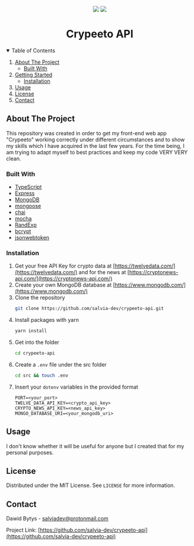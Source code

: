 <!-- SHIELDS -->
<p align="center">
    <a href="https://github.com/salvia-dev/crypeeto-api/graphs/contributors" alt="Contributors">
        <img src="https://img.shields.io/github/contributors/salvia-dev/crypeeto-api" /></a>
    <a href="https://github.com/salvia-dev/crypeeto-api/pulse" alt="Activity">
        <img src="https://img.shields.io/github/commit-activity/m/salvia-dev/crypeeto-api" /></a>
</p>

<!-- PROJECT LOGO -->
<p align="center">
  <h1 align="center">Crypeeto API</h1>
</p>

<!-- TABLE OF CONTENTS -->
<details open="open">
  <summary>Table of Contents</summary>
  <ol>
    <li>
      <a href="#about-the-project">About The Project</a>
      <ul>
        <li><a href="#built-with">Built With</a></li>
      </ul>
    </li>
    <li>
      <a href="#getting-started">Getting Started</a>
      <ul>
        <li><a href="#installation">Installation</a></li>
      </ul>
    </li>
    <li><a href="#usage">Usage</a></li>
    <li><a href="#license">License</a></li>
    <li><a href="#contact">Contact</a></li>
  </ol>
</details>

<!-- ABOUT THE PROJECT -->

## About The Project

This repository was created in order to get my front-end web app "Crypeeto" working correctly under different circumstances and to show my skills which I have acquired in the last few years. For the time being, I am trying to adapt myself to best practices and keep my code VERY VERY clean.

### Built With

- [TypeScript](https://www.typescriptlang.org/)
- [Express](https://expressjs.com/)
- [MongoDB](https://www.mongodb.com/)
- [mongoose](https://mongoosejs.com/)
- [chai](https://www.chaijs.com/)
- [mocha](https://mochajs.org/)
- [RandExp](https://www.npmjs.com/package/randexp)
- [bcrypt](https://www.npmjs.com/package/bcryptjs)
- [jsonwebtoken](https://www.npmjs.com/package/jsonwebtoken)

<!-- GETTING STARTED -->

### Installation

1. Get your free API Key for crypto data at [https://twelvedata.com/](https://twelvedata.com/) and for the news at [https://cryptonews-api.com/](https://cryptonews-api.com/)
2. Create your own MongoDB database at [https://www.mongodb.com/](https://www.mongodb.com/)
3. Clone the repository
   ```sh
   git clone https://github.com/salvia-dev/crypeeto-api.git
   ```
4. Install packages with yarn
   ```sh
   yarn install
   ```
5. Get into the folder
   ```sh
   cd crypeeto-api
   ```
6. Create a `.env` file under the src folder
   ```sh
   cd src && touch .env
   ```
7. Insert your `dotenv` variables in the provided format
   ```
   PORT=<your_port>
   TWELVE_DATA_API_KEY=<crypto_api_key>
   CRYPTO_NEWS_API_KEY=<news_api_key>
   MONGO_DATABASE_URI=<your_mongodb_uri>
   ```

<!-- USAGE EXAMPLES -->

## Usage

I don't know whether it will be useful for anyone but I created that for my personal purposes.

<!-- LICENSE -->

## License

Distributed under the MIT License. See `LICENSE` for more information.

<!-- CONTACT -->

## Contact

Dawid Bytys - salviadev@protonmail.com

Project Link: [https://github.com/salvia-dev/crypeeto-api](https://github.com/salvia-dev/crypeeto-api)
